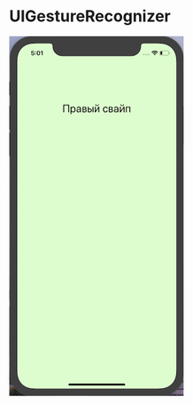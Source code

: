 # UIGestureRecognizer
![Иллюстарция к проекту](https://github.com/nikakoda/UIGestureRecognizer/blob/master/Screenshots/sreen.png)

